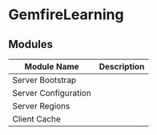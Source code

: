 # GemfireLearning

## Modules

| Module Name | Description |
| --- | --- |
| Server Bootstrap | |
| Server Configuration | |
| Server Regions | |
| Client Cache | |